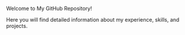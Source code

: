  Welcome to My GitHub Repository!

Here you will find detailed information about my experience, skills, and projects.
